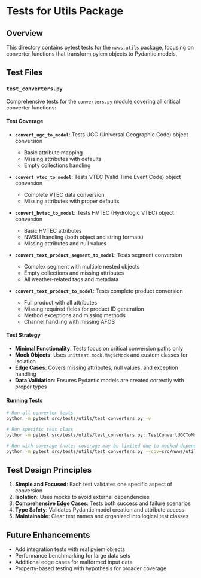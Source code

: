 # Tests for Utils Package

## Overview

This directory contains pytest tests for the `nwws.utils` package, focusing on converter functions that transform pyiem objects to Pydantic models.

## Test Files

### `test_converters.py`

Comprehensive tests for the `converters.py` module covering all critical converter functions:

#### Test Coverage

- **`convert_ugc_to_model`**: Tests UGC (Universal Geographic Code) object conversion
  - Basic attribute mapping
  - Missing attributes with defaults
  - Empty collections handling

- **`convert_vtec_to_model`**: Tests VTEC (Valid Time Event Code) object conversion
  - Complete VTEC data conversion
  - Missing attributes with proper defaults

- **`convert_hvtec_to_model`**: Tests HVTEC (Hydrologic VTEC) object conversion
  - Basic HVTEC attributes
  - NWSLI handling (both object and string formats)
  - Missing attributes and null values

- **`convert_text_product_segment_to_model`**: Tests segment conversion
  - Complex segment with multiple nested objects
  - Empty collections and missing attributes
  - All weather-related tags and metadata

- **`convert_text_product_to_model`**: Tests complete product conversion
  - Full product with all attributes
  - Missing required fields for product ID generation
  - Method exceptions and missing methods
  - Channel handling with missing AFOS

#### Test Strategy

- **Minimal Functionality**: Tests focus on critical conversion paths only
- **Mock Objects**: Uses `unittest.mock.MagicMock` and custom classes for isolation
- **Edge Cases**: Covers missing attributes, null values, and exception handling
- **Data Validation**: Ensures Pydantic models are created correctly with proper types

#### Running Tests

```bash
# Run all converter tests
python -m pytest src/tests/utils/test_converters.py -v

# Run specific test class
python -m pytest src/tests/utils/test_converters.py::TestConvertUGCToModel -v

# Run with coverage (note: coverage may be limited due to mocked dependencies)
python -m pytest src/tests/utils/test_converters.py --cov=src/nwws/utils/converters
```

## Test Design Principles

1. **Simple and Focused**: Each test validates one specific aspect of conversion
2. **Isolation**: Uses mocks to avoid external dependencies
3. **Comprehensive Edge Cases**: Tests both success and failure scenarios
4. **Type Safety**: Validates Pydantic model creation and attribute access
5. **Maintainable**: Clear test names and organized into logical test classes

## Future Enhancements

- Add integration tests with real pyiem objects
- Performance benchmarking for large data sets
- Additional edge cases for malformed input data
- Property-based testing with hypothesis for broader coverage